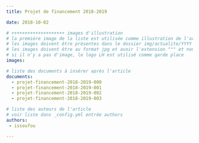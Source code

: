 ```yaml
---
title: Projet de financement 2018-2019

date: 2018-10-02

# ++++++++++++++++++++ images d'illustration
# la première image de la liste est utilisée comme illustration de l'article dans les pages de listing.
# les images doivent être présentes dans le dossier img/actualite/YYYY où YYYY représente l'année (ex : 2009 )
# les images doivent être au format jpg et avoir l'extension """ et non pas ".jpeg" ou ".JPEG"
# si il n'y a pas d'image, le logo LH est utilisé comme garde place
images:

# liste des documents à insérer après l'article
documents:
  - projet-financement-2018-2019-000
  - projet-financement-2018-2019-001
  - projet-financement-2018-2019-002
  - projet-financement-2018-2019-003

# liste des auteurs de l'article
# voir liste dans _config.yml entrée authors
authors:
 - issoufou

---
```


